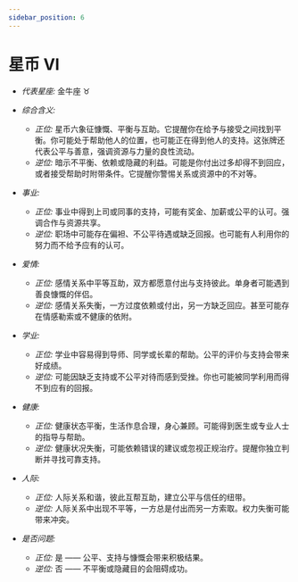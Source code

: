 ```yaml
---
sidebar_position: 6
---
```


# 星币 VI

- *代表星座:* 金牛座 ♉️
- *综合含义:* 
  - *正位:* 星币六象征慷慨、平衡与互助。它提醒你在给予与接受之间找到平衡。你可能处于帮助他人的位置，也可能正在得到他人的支持。这张牌还代表公平与善意，强调资源与力量的良性流动。
  - *逆位:* 暗示不平衡、依赖或隐藏的利益。可能是你付出过多却得不到回应，或者接受帮助时附带条件。它提醒你警惕关系或资源中的不对等。
    
- *事业:* 
  - *正位:* 事业中得到上司或同事的支持，可能有奖金、加薪或公平的认可。强调合作与资源共享。
  - *逆位:* 职场中可能存在偏袒、不公平待遇或缺乏回报。也可能有人利用你的努力而不给予应有的认可。
    
- *爱情:* 
  - *正位:* 感情关系中平等互助，双方都愿意付出与支持彼此。单身者可能遇到善良慷慨的伴侣。
  - *逆位:* 感情关系失衡，一方过度依赖或付出，另一方缺乏回应。甚至可能存在情感勒索或不健康的依附。
    
- *学业:* 
  - *正位:* 学业中容易得到导师、同学或长辈的帮助。公平的评价与支持会带来好成绩。
  - *逆位:* 可能因缺乏支持或不公平对待而感到受挫。你也可能被同学利用而得不到应有的回报。
    
- *健康:* 
  - *正位:* 健康状态平衡，生活作息合理，身心兼顾。可能得到医生或专业人士的指导与帮助。
  - *逆位:* 健康状况失衡，可能依赖错误的建议或忽视正规治疗。提醒你独立判断并寻找可靠支持。
    
- *人际:* 
  - *正位:* 人际关系和谐，彼此互帮互助，建立公平与信任的纽带。
  - *逆位:* 人际关系中出现不平等，一方总是付出而另一方索取。权力失衡可能带来冲突。

    
- *是否问题:* 
  - *正位:* 是 —— 公平、支持与慷慨会带来积极结果。
  - *逆位:* 否 —— 不平衡或隐藏目的会阻碍成功。
